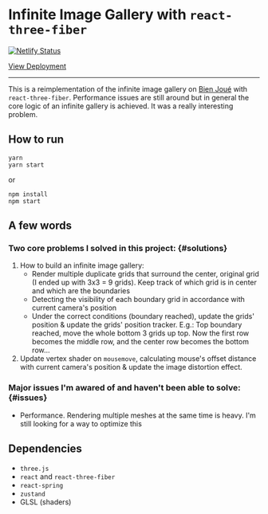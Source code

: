 # Infinite Image Gallery with `react-three-fiber`

[![Netlify Status](https://api.netlify.com/api/v1/badges/0354da48-43b4-4ef6-bb25-35a695d25763/deploy-status)](https://app.netlify.com/sites/nnl-infinite-image-gallery/deploys)

[View Deployment](https://nnl-infinite-image-gallery.netlify.app/)

---

This is a reimplementation of the infinite image gallery on [Bien Joué](https://bien-joue.ca/fr/) with `react-three-fiber`. Performance issues are still around but in general the core logic of an infinite gallery is achieved. It was a really interesting problem.

## How to run

```
yarn
yarn start
```

or

```
npm install
npm start
```

## A few words

### Two core problems I solved in this project: {#solutions}

1. How to build an infinite image gallery:
   - Render multiple duplicate grids that surround the center, original grid (I ended up with 3x3 = 9 grids). Keep track of which grid is in center and which are the boundaries
   - Detecting the visibility of each boundary grid in accordance with current camera's position
   - Under the correct conditions (boundary reached), update the grids' position & update the grids' position tracker. E.g.: Top boundary reached, move the whole bottom 3 grids up top. Now the first row becomes the middle row, and the center row becomes the bottom row...
2. Update vertex shader on `mousemove`, calculating mouse's offset distance with current camera's position & update the image distortion effect.

### Major issues I'm awared of and haven't been able to solve: {#issues}

- Performance. Rendering multiple meshes at the same time is heavy. I'm still looking for a way to optimize this

## Dependencies

- `three.js`
- `react` and `react-three-fiber`
- `react-spring`
- `zustand`
- GLSL (shaders)
